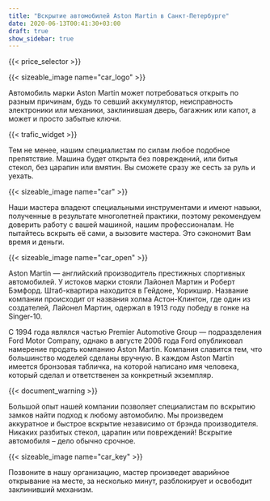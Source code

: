 ```yaml
---
title: "Вскрытие автомобилей Aston Martin в Санкт-Петербурге"
date: 2020-06-13T00:41:30+03:00
draft: true
show_sidebar: true
---
```


{{< price_selector >}}

{{< sizeable_image name="car_logo" >}}

Автомобиль марки Aston Martin может потребоваться открыть по разным причинам, будь то севший аккумулятор, неисправность электроники или механики, заклинившая дверь, багажник или капот, а может и просто забытые ключи. 

{{< trafic_widget >}}

Тем не менее, нашим специалистам по силам любое подобное препятствие. Машина будет открыта без повреждений, или битья стекол, без царапин или вмятин. Вы сможете сразу же сесть за руль и уехать.

{{< sizeable_image name="car" >}}

Наши мастера владеют специальными инструментами и имеют навыки, полученные в результате многолетней практики, поэтому рекомендуем доверить работу с вашей машиной, нашим профессионалам. Не пытайтесь вскрыть её сами, а вызовите мастера. Это сэкономит Вам время и деньги.

{{< sizeable_image name="car_open" >}}

Aston Martin — английский производитель престижных спортивных автомобилей. У истоков марки стояли Лайонел Мартин и Роберт Бэмфорд. Штаб-квартира находится в Гейдоне, Уорикшир. Название компании происходит от названия холма Астон-Клинтон, где один из создателей, Лайонел Мартин, одержал в 1913 году победу в гонке на Singer-10. 

С 1994 года являлся частью Premier Automotive Group — подразделения Ford Motor Company, однако в августе 2006 года Ford опубликовал намерение продать компанию Aston Martin. Компания славится тем, что большинство моделей сделаны вручную. В каждом Aston Martin имеется бронзовая табличка, на которой написано имя человека, который сделал и ответственен за конкретный экземпляр.

{{< document_warning >}}

Большой опыт нашей компании позволяет специалистам по вскрытию замков найти подход к любому автомобилю. Мы произведем аккуратное и быстрое вскрытие независимо от брэнда производителя. Никаких разбитых стекол, царапин или повреждений! Вскрытие автомобиля – дело обычно срочное. 

{{< sizeable_image name="car_key" >}}

Позвоните в нашу организацию, мастер произведет аварийное открывание на месте, за несколько минут, разблокирует и освободит заклинивший механизм. 